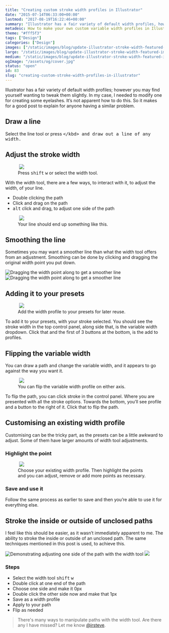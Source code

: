 ```yaml
---
title: "Creating custom stroke width profiles in Illustrator"
date: "2015-07-14T06:33:00+00:00"
lastmod: "2017-08-19T16:22:46+00:00"
summary: "Illustrator has a fair variety of default width profiles, however you may find yourself wanting to tweak them slightly. In my case I needed to tweak one, for creating some eyelashes. It’s not apparent how to do this. So it makes for a good post to explain for anyone having a similar problem."
metadesc: How to make your own custom variable width profiles in Illustrator. Handy for adding a stroke to the inside or outside of an unclosed path or hair for brushes."
theme: "#fff5f3"
tags: ["Design"]
categories: ["Design"]
images: ["/static/images/blog/update-illustrator-stroke-width-featured-image%402x.png"]
large: "/static/images/blog/update-illustrator-stroke-width-featured-image%402x.png"
medium: "/static/images/blog/update-illustrator-stroke-width-featured-image-medium%402x.png"
ogImage: "/assets/og/cover.jpg"
status: "open"
id: 83
slug: "creating-custom-stroke-width-profiles-in-illustrator"
---
```


Illustrator has a fair variety of default width profiles; however you may find yourself wanting to tweak them slightly. In my case, I needed to modify one for creating some eyelashes. It’s not apparent how to do this. So it makes for a good post to explain for anyone having a similar problem.

## Draw a line
Select the line tool or press <kbd>\</kbd> and draw out a line of any width.

## Adjust the stroke width
<figure>
<img data-src="/static/images/blog/illustrator-stroke-width-tool@2x1.png" class="lazyload">
<noscript>
<img src="/static/images/blog/illustrator-stroke-width-tool@2x1.png">
</noscript>
<figcaption>
Press <kbd>shift</kbd> <kbd>w</kbd> or select the width tool.
</figcaption>
</figure>

With the width tool, there are a few ways, to interact with it, to adjust the width, of your line.

- Double clicking the path
- Click and drag on the path
- <kbd>alt</kbd> click and drag, to adjust one side of the path

<figure>
<img data-src="/static/images/blog/illustrator-stroke-width-example@2x.png" class="lazyload">
<noscript>
<img src="/static/images/blog/illustrator-stroke-width-example@2x.png">
</noscript>
<figcaption>
Your line should end up something like this.
</figcaption>
</figure>

## Smoothing the line
Sometimes you may want a smoother line than what the width tool offers from an adjustment. Smoothing can be done by clicking and dragging the original width point you put down.

<div>
<img data-src="/static/images/blog/width-smoothing.gif" alt="Dragging the width point along to get a smoother line" class="lazyload">
<noscript>
<img src="/static/images/blog/width-smoothing.gif" alt="Dragging the width point along to get a smoother line">
</noscript>
</div>

## Adding it to your presets
<figure>
<img data-src="/static/images/blog/width-adding-preset.gif" class="lazyload">
<noscript>
<img src="/static/images/blog/width-adding-preset.gif">
</noscript>
<figcaption>
Add the width profile to your presets for later reuse.
</figcaption>
</figure>

To add it to your presets, with your stroke selected. You should see the stroke width in the top control panel, along side that, is the variable width dropdown. Click that and the first of 3 buttons at the bottom, is the add to profiles.

## Flipping the variable width
You can draw a path and change the variable width, and it appears to go against the way you want it.

<figure>
<img data-src="/static/images/blog/flipping.gif" class="lazyload">
<noscript>
<img src="/static/images/blog/flipping.gif">
</noscript>
<figcaption>
You can flip the variable width profile on either axis.
</figcaption>
</figure>

To flip the path, you can click stroke in the control panel. Where you are presented with all the stroke options. Towards the bottom, you’ll see profile and a button to the right of it. Click that to flip the path.

## Customising an existing width profile
Customising can be the tricky part, as the presets can be a little awkward to adjust. Some of them have larger amounts of width tool adjustments.

### Highlight the point
<figure>
<img data-src="/static/images/blog/adjust-existing.gif" class="lazyload">
<noscript>
<img src="/static/images/blog/adjust-existing.gif">
</noscript>
<figcaption>
Choose your existing width profile. Then highlight the points and you can adjust, remove or add more points as necessary.
</figcaption>
</figure>

### Save and use it
Follow the same process as earlier to save and then you’re able to use it for everything else.

## Stroke the inside or outside of unclosed paths
I feel like this should be easier, as it wasn’t immediately apparent to me. The ability to stroke the inside or outside of an unclosed path. The same techniques mentioned in this post is used, to achieve this. 

<img data-src="/static/images/blog/adjust-width-one-side.png" class="lazyload"  alt="Demonstrating adjusting one side of the path with the width tool">
<noscript>
<img src="/static/images/blog/adjust-width-one-side.png">
</noscript>

### Steps
- Select the width tool <kbd>shift</kbd> <kbd>w</kbd>
- Double click at one end of the path
- Choose one side and make it 0px
- Double click the other side now and make that 1px
- Save as a width profile
- Apply to your path
- Flip as needed

> There's many ways to manipulate paths with the width tool. Are there any I have missed? Let me know <a href="https://twitter.com/irsteve">@irsteve</a>.